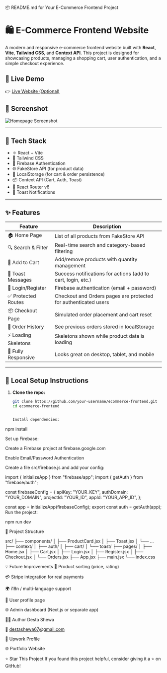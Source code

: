📦 README.md for Your E-Commerce Frontend Project

# 🛍️ E-Commerce Frontend Website

A modern and responsive e-commerce frontend website built with **React**, **Vite**, **Tailwind CSS**, and **Context API**. This project is designed for showcasing products, managing a shopping cart, user authentication, and a simple checkout experience.

## 🚀 Live Demo

👉 [Live Website (Optional)](https://your-demo-link.com)

## 📸 Screenshot

![Homepage Screenshot](./public/screenshot.png) <!-- replace with real path -->

---

## 🔧 Tech Stack

- ⚛️ React + Vite
- 💨 Tailwind CSS
- 🔐 Firebase Authentication
- 🌐 FakeStore API (for product data)
- 💾 LocalStorage (for cart & order persistence)
- 📦 Context API (Cart, Auth, Toast)
- 🔁 React Router v6
- 🎉 Toast Notifications

---

## ✨ Features

| Feature                     | Description                                                                 |
|----------------------------|-----------------------------------------------------------------------------|
| 🏠 Home Page               | List of all products from FakeStore API                                      |
| 🔍 Search & Filter         | Real-time search and category-based filtering                               |
| 🛒 Add to Cart             | Add/remove products with quantity management                                |
| 🔔 Toast Messages          | Success notifications for actions (add to cart, login, etc.)               |
| 🔐 Login/Register          | Firebase authentication (email + password)                                  |
| ✅ Protected Routes        | Checkout and Orders pages are protected for authenticated users             |
| 📦 Checkout Page          | Simulated order placement and cart reset                                    |
| 📜 Order History           | See previous orders stored in localStorage                                  |
| ⚡ Loading Skeletons       | Skeletons shown while product data is loading                               |
| 📱 Fully Responsive        | Looks great on desktop, tablet, and mobile                                  |

---

## 🧪 Local Setup Instructions

1. **Clone the repo:**
   ```bash
   git clone https://github.com/your-username/ecommerce-frontend.git
   cd ecommerce-frontend


   Install dependencies:
   
npm install

Set up Firebase:

Create a Firebase project at firebase.google.com

Enable Email/Password Authentication

Create a file src/firebase.js and add your config:


import { initializeApp } from "firebase/app";
import { getAuth } from "firebase/auth";

const firebaseConfig = {
  apiKey: "YOUR_KEY",
  authDomain: "YOUR_DOMAIN",
  projectId: "YOUR_ID",
  appId: "YOUR_APP_ID",
};

const app = initializeApp(firebaseConfig);
export const auth = getAuth(app);
Run the project:

npm run dev

📁 Project Structure

src/
 ├── components/
 │   ├── ProductCard.jsx
 │   ├── Toast.jsx
 │   └── ...
 ├── context/
 │   ├── auth/
 │   ├── cart/
 │   └── toast/
 ├── pages/
 │   ├── Home.jsx
 │   ├── Cart.jsx
 │   ├── Login.jsx
 │   ├── Register.jsx
 │   ├── Checkout.jsx
 │   └── Orders.jsx
 ├── App.jsx
 ├── main.jsx
 └── index.css


💡 Future Improvements
🧠 Product sorting (price, rating)

💳 Stripe integration for real payments

🌍 i18n / multi-language support

👤 User profile page

🌐 Admin dashboard (Next.js or separate app)


👨‍💻 Author
Desta Shewa

📧 destashewa67@gmail.com

💼 Upwork Profile

🌐 Portfolio Website

⭐ Star This Project
If you found this project helpful, consider giving it a ⭐ on GitHub!
